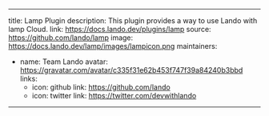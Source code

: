 
---
title: Lamp Plugin
description: This plugin provides a way to use Lando with lamp Cloud.
link: https://docs.lando.dev/plugins/lamp
source: https://github.com/lando/lamp
image: https://docs.lando.dev/lamp/images/lampicon.png
maintainers:
  - name: Team Lando
    avatar: https://gravatar.com/avatar/c335f31e62b453f747f39a84240b3bbd
    links:
      - icon: github
        link: https://github.com/lando
      - icon: twitter
        link: https://twitter.com/devwithlando
---

